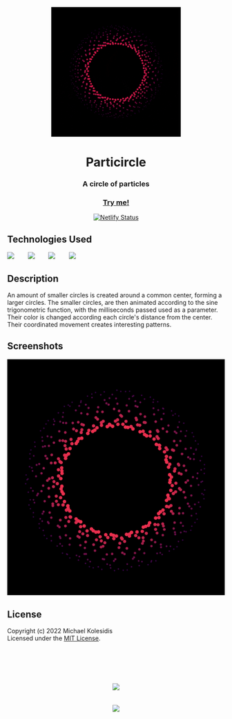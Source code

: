 



<div align="center">
  <img src="./assets/particircle.gif" width="300px"/>
  <h1>Particircle</h1>
  
  <h3>A circle of particles </h3>

  <a href="https://particircle.netlify.app/"><h3>Try me!</h3></a>

  [![Netlify Status](https://api.netlify.com/api/v1/badges/abfd0b1d-71d8-443a-85e0-186634ab0a2b/deploy-status)](https://app.netlify.com/sites/particircle/deploys)


</div>
  
  

## Technologies Used

<a href="https://p5js.org/"><img src="https://github.com/michaelkolesidis/tech-icons/blob/main/icons/p5js/p5js.svg" height="50px"/></a>
&nbsp;&nbsp;&nbsp;&nbsp;&nbsp;&nbsp;
<a href="https://en.wikipedia.org/wiki/JavaScript"><img src="https://github.com/michaelkolesidis/tech-icons/blob/main/icons/javascript/javascript-original.svg" height="50px" /></a>
&nbsp;&nbsp;&nbsp;&nbsp;&nbsp;&nbsp;
<a href="https://en.wikipedia.org/wiki/CSS"><img src="https://github.com/michaelkolesidis/tech-icons/blob/main/icons/css3/css3-plain.svg" height="50px" /></a>
&nbsp;&nbsp;&nbsp;&nbsp;&nbsp;&nbsp;
<img src="https://github.com/michaelkolesidis/tech-icons/blob/main/icons/html5/html5-plain.svg" height="50px" />
&nbsp;&nbsp;&nbsp;&nbsp;&nbsp;&nbsp;



## Description

<p>An amount of smaller circles is created around a common center, forming a larger circles. The smaller circles, are then animated according to the sine trigonometric function, with the milliseconds passed used as a parameter. Their color is changed according each circle's distance from the center. Their coordinated movement creates interesting patterns.</p>



## Screenshots

<img src="./assets/screenshot-01.png">



## License

Copyright (c) 2022 Michael Kolesidis<br>
Licensed under the [MIT License](https://github.com/michaelkolesidis/particircle/blob/main/LICENSE).



<br>
<br>



[//]: # (Free Software)
<div align="center">
  <br>
  <br>

  <a href="https://github.com/michaelkolesidis/made-with-linux" target="_blank"><img src="https://upload.wikimedia.org/wikipedia/commons/thumb/f/f9/Made_with_Linux.png/240px-Made_with_Linux.png"></a>
</div>
<br>                                                      
<div align="center">
  <a href="https://endsoftwarepatents.org/innovating-without-patents"><img style="height: 90px;" src="https://static.fsf.org/nosvn/esp/logos/innovating-without-patents.svg"></a>
</div>